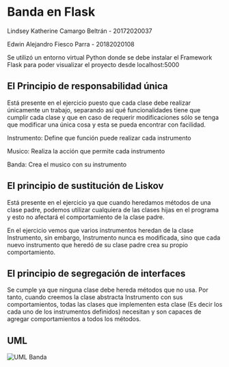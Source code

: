 # Banda en Flask 

Lindsey Katherine Camargo Beltrán - 20172020037

Edwin Alejandro Fiesco Parra - 20182020108

Se utilizó un entorno virtual Python donde se debe instalar el Framework Flask para poder visualizar el proyecto desde localhost:5000

## El Principio de responsabilidad única 

Está presente en el ejercicio puesto que cada clase debe realizar únicamente un trabajo, separando así qué funcionalidades tiene que cumplir cada clase y que en caso de requerir modificaciones sólo se tenga que modificar una única cosa y esta se pueda encontrar con facilidad.

Instrumento: Define que función puede realizar cada instrumento

Musico: Realiza la acción que permite cada instrumento

Banda: Crea el musico con su instrumento

## El principio de sustitución de Liskov

Está presente en el ejercicio ya que cuando heredamos métodos de una clase padre, podemos utilizar cualquiera de las clases hijas en el programa y esto no afectará el comportamiento de la clase padre.

En el ejercicio vemos que varios instrumentos heredan de la clase Instrumento, sin embargo, Instrumento nunca es modificada, sino que cada nuevo instrumento que heredó de su clase padre crea su propio comportamiento.

## El principio de segregación de interfaces 

Se cumple ya que ninguna clase debe hereda métodos que no usa. Por tanto, cuando creemos la clase abstracta Instrumento con sus comportamientos, todas las clases que implementen esta clase (Es decir los cada uno de los instrumentos definidos) necesitan y son capaces de agregar comportamientos a todos los métodos. 

## UML

![UML Banda](https://user-images.githubusercontent.com/54810355/82720086-e24c9d80-9c75-11ea-9f7d-e4386ee80a07.jpg)

